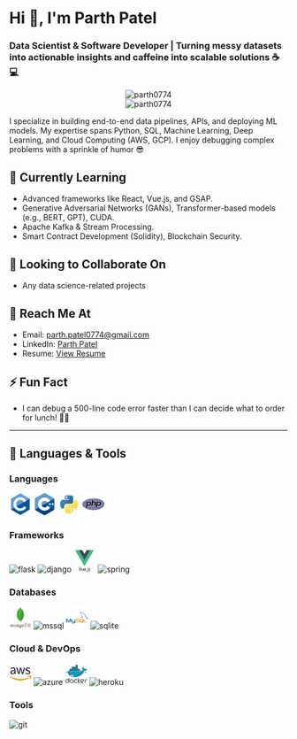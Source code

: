 # Hi 👋, I'm Parth Patel
### Data Scientist & Software Developer | Turning messy datasets into actionable insights and caffeine into scalable solutions ☕💻 

<div align="center">
  <!-- GitHub Stats -->
  <img src="https://github-readme-stats.vercel.app/api?username=parth0774&theme=tokyonight&show_icons=true&count_private=true" alt="parth0774" />
  </br>
  <img src="https://github-readme-stats.vercel.app/api/top-langs/?username=parth0774&theme=tokyonight&layout=compact&langs_count=8" alt="parth0774" />
</div>

I specialize in building end-to-end data pipelines, APIs, and deploying ML models. My expertise spans Python, SQL, Machine Learning, Deep Learning, and Cloud Computing (AWS, GCP). I enjoy debugging complex problems with a sprinkle of humor 😎

## 🌱 Currently Learning
- Advanced frameworks like React, Vue.js, and GSAP.
- Generative Adversarial Networks (GANs), Transformer-based models (e.g., BERT, GPT), CUDA.
- Apache Kafka & Stream Processing.
- Smart Contract Development (Solidity), Blockchain Security.

## 👯 Looking to Collaborate On
- Any data science-related projects

## 📧 Reach Me At
- Email: [parth.patel0774@gmail.com](mailto:parth.patel0774@gmail.com)
- LinkedIn: [Parth Patel](https://www.linkedin.com/in/parth-patel-051a5b245/)
- Resume: [View Resume](Resume.pdf)

## ⚡ Fun Fact
- I can debug a 500-line code error faster than I can decide what to order for lunch! 🍕🤔

---

## 🔧 Languages & Tools

### **Languages**
<p align="left">
  <img src="https://raw.githubusercontent.com/devicons/devicon/master/icons/c/c-original.svg" alt="c" width="40" height="40"/>
  <img src="https://raw.githubusercontent.com/devicons/devicon/master/icons/cplusplus/cplusplus-original.svg" alt="cplusplus" width="40" height="40"/>
  <img src="https://raw.githubusercontent.com/devicons/devicon/master/icons/python/python-original.svg" alt="python" width="40" height="40"/>
  <img src="https://raw.githubusercontent.com/devicons/devicon/master/icons/php/php-original.svg" alt="php" width="40" height="40"/>
</p>

### **Frameworks**
<p align="left">
  <img src="https://www.vectorlogo.zone/logos/pocoo_flask/pocoo_flask-icon.svg" alt="flask" width="40" height="40"/>
  <img src="https://cdn.worldvectorlogo.com/logos/django.svg" alt="django" width="40" height="40"/>
  <img src="https://raw.githubusercontent.com/devicons/devicon/master/icons/vuejs/vuejs-original-wordmark.svg" alt="vuejs" width="40" height="40"/>
  <img src="https://www.vectorlogo.zone/logos/springio/springio-icon.svg" alt="spring" width="40" height="40"/>
</p>

### **Databases**
<p align="left">
  <img src="https://raw.githubusercontent.com/devicons/devicon/master/icons/mongodb/mongodb-original-wordmark.svg" alt="mongodb" width="40" height="40"/>
  <img src="https://www.svgrepo.com/show/303229/microsoft-sql-server-logo.svg" alt="mssql" width="40" height="40"/>
  <img src="https://raw.githubusercontent.com/devicons/devicon/master/icons/mysql/mysql-original-wordmark.svg" alt="mysql" width="40" height="40"/>
  <img src="https://www.vectorlogo.zone/logos/sqlite/sqlite-icon.svg" alt="sqlite" width="40" height="40"/>
</p>

### **Cloud & DevOps**
<p align="left">
  <img src="https://raw.githubusercontent.com/devicons/devicon/master/icons/amazonwebservices/amazonwebservices-original-wordmark.svg" alt="aws" width="40" height="40"/>
  <img src="https://www.vectorlogo.zone/logos/microsoft_azure/microsoft_azure-icon.svg" alt="azure" width="40" height="40"/>
  <img src="https://raw.githubusercontent.com/devicons/devicon/master/icons/docker/docker-original-wordmark.svg" alt="docker" width="40" height="40"/>
  <img src="https://www.vectorlogo.zone/logos/heroku/heroku-icon.svg" alt="heroku" width="40" height="40"/>
</p>

### **Tools**
<p align="left">
  <img src="https://www.vectorlogo.zone/logos/git-scm/git-scm-icon.svg" alt="git" width="40" height="40"/>
</p>

